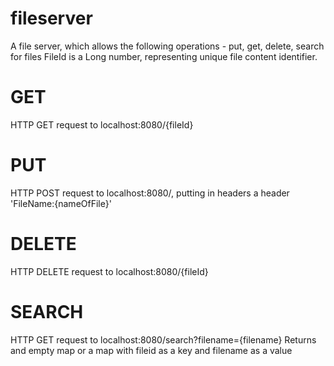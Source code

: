 # fileserver
A file server, which allows the following operations - put, get, delete, search for files
FileId is a Long number, representing unique file content identifier.

# GET
HTTP GET  request to localhost:8080/{fileId}

# PUT
HTTP POST request to localhost:8080/, putting in headers a header 'FileName:{nameOfFile}'

# DELETE
HTTP DELETE request to localhost:8080/{fileId}

# SEARCH
HTTP GET request to localhost:8080/search?filename={filename}
Returns and empty map or a map with fileid as a key and filename as a value

